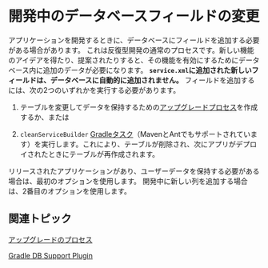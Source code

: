 # 開発中のデータベースフィールドの変更

アプリケーションを開発するときに、データベースにフィールドを追加する必要がある場合があります。 これは反復型開発の通常のプロセスです。新しい機能のアイデアを得たり、提案されたりすると、その機能を有効にするためにデータベース内に追加のデータが必要になります。 **`service.xml`に追加された新しいフィールドは、データベースに自動的に追加されません。** フィールドを追加するには、次の2つのいずれかを実行する必要があります。

1. テーブルを変更してデータを保持するための[アップグレードプロセス](../../../data-frameworks/upgrade-processes.md)を作成するか、または

2. `cleanServiceBuilder` [Gradleタスク](../../../tooling/other-tools/gradle-plugins.md)（MavenとAntでもサポートされています）を実行します。これにより、テーブルが削除され、次にアプリがデプロイされたときにテーブルが再作成されます。

リリースされたアプリケーションがあり、ユーザーデータを保持する必要がある場合は、最初のオプションを使用します。 開発中に新しい列を追加する場合は、2番目のオプションを使用します。

## 関連トピック

[アップグレードのプロセス](../../../data-frameworks/upgrade-processes.md)

[Gradle DB Support Plugin](../../../tooling/other-tools/gradle-plugins.md)